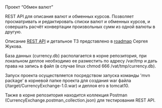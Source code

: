 Проект “Обмен валют”

REST API для описания валют и обменных курсов. Позволяет просматривать и редактировать списки валют и обменных курсов, и совершать расчёт конвертации произвольных сумм из одной валюты в другую.

Описание [REST API](https://zhukovsd.github.io/java-backend-learning-course/projects/currency-exchange/#rest-api) и детальное ТЗ представлено в [roadmap](https://zhukovsd.github.io/java-backend-learning-course/) Сергея Жукова.

База данных (currency.db) располагается в корне репозитория, при локальном деплое необходимо ее разместить по адресу /var/tmp и дать права на запись в файл (в случае linux chmod 666 /vat/tmp/currency.db).

Запуск проекта осуществляется посредством запуска команды 'mvn package' в корневой папке проекта для создания war файла (/target/CurrencyExchange-1.0.war) и деплоя его в tomcat10.

Также в корне репозитория находится коллекция Postman (CurrencyExchange.postman_collection.json) для тестирования REST API.
